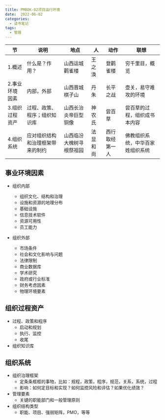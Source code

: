 ```yaml
---
title: PMBOK-02项目运行环境
date:  2022-06-02
categories:
  - 读书笔记
tags:
  - 管理
---
```


| 节             | 说明                             | 地点                     | 人       | 动作           | 联想                             |
| -------------- | -------------------------------- | ------------------------ | -------- | -------------- | -------------------------------- |
| 1.概述         | 什么是？作用？                   | 山西运城鹳雀楼           | 王之涣   | 登鹳雀楼       | 穷千里目，概览                   |
| 2.事业环境因素 | 内部，外部                       | 山西晋城棋子山           | 丹朱     | 长平之战       | 壶关，易守难攻的环境             |
| 3.组织过程资产 | 过程、政策、程序；组织知识库     | 山西长治炎帝巨型铜像     | 神农氏   | 尝百草         | 尝百草的过程，组织成书本内容     |
| 4.组织系统     | 应对组织结构和治理框架带来的制约 | 山西临汾大槐树寻根祭祖园 | 法显和尚 | 西行取经第一人 | 佛教组织系统，中华百家姓组织系统 |



## 事业环境因素

- 组织内部

  - 组织文化、结构和治理
  - 设施和资源的地理分布
  - 基础设施
  - 信息技术软件
  - 资源可用性
  - 员工能力

- 组织外部

  - 市场条件
  - 社会和文化影响与问题
  - 法律限制
  - 商业数据库
  - 学术研究
  - 政府或行业标准
  - 财务考虑因素
  - 物理环境要素

  

## 组织过程资产

- 过程、政策和程序
  - 启动和规划
  - 执行、监控
  - 收尾
- 组织知识库



## 组织系统

- 组织治理框架
  - 定条条框框的事物，比如：规程，政策，程序，规范，关系，系统，过程
  - 影响：如何定目标和实现？如何监控风险和评估？如果优化绩效？
- 管理要素
  - 关键的职能部门和一般管理原则
- 组织结构类型
  - 职能、项目、强弱矩阵，PMO，等等